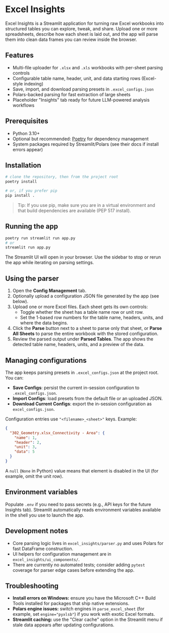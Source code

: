 # Excel Insights

Excel Insights is a Streamlit application for turning raw Excel workbooks into structured tables you can explore, tweak, and share. Upload one or more spreadsheets, describe how each sheet is laid out, and the app will parse them into clean data frames you can review inside the browser.

## Features
- Multi-file uploader for `.xlsx` and `.xls` workbooks with per-sheet parsing controls
- Configurable table name, header, unit, and data starting rows (Excel-style indexing)
- Save, import, and download parsing presets in `.excel_configs.json`
- Polars-backed parsing for fast extraction of large sheets
- Placeholder "Insights" tab ready for future LLM-powered analysis workflows

## Prerequisites
- Python 3.10+
- Optional but recommended: [Poetry](https://python-poetry.org/) for dependency management
- System packages required by Streamlit/Polars (see their docs if install errors appear)

## Installation
```bash
# clone the repository, then from the project root
poetry install

# or, if you prefer pip
pip install .
```
> Tip: If you use pip, make sure you are in a virtual environment and that build dependencies are available (PEP 517 install).

## Running the app
```bash
poetry run streamlit run app.py
# or
streamlit run app.py
```
The Streamlit UI will open in your browser. Use the sidebar to stop or rerun the app while iterating on parsing settings.

## Using the parser
1. Open the **Config Management** tab.
2. Optionally upload a configuration JSON file generated by the app (see below).
3. Upload one or more Excel files. Each sheet gets its own controls:
   - Toggle whether the sheet has a table name row or unit row.
   - Set the 1-based row numbers for the table name, headers, units, and where the data begins.
4. Click the **Parse** button next to a sheet to parse only that sheet, or **Parse All Sheets** to parse the entire workbook with the stored configuration.
5. Review the parsed output under **Parsed Tables**. The app shows the detected table name, headers, units, and a preview of the data.

## Managing configurations
The app keeps parsing presets in `.excel_configs.json` at the project root. You can:
- **Save Configs**: persist the current in-session configuration to `.excel_configs.json`.
- **Import Configs**: load presets from the default file or an uploaded JSON.
- **Download Current Configs**: export the in-session configuration as `excel_configs.json`.

Configuration entries use `"<filename>_<sheet>"` keys. Example:
```json
{
  "302_Geometry.xlsx_Connectivity - Area": {
    "name": 1,
    "header": 2,
    "unit": 3,
    "data": 5
  }
}
```
A `null` (`None` in Python) value means that element is disabled in the UI (for example, omit the unit row).

## Environment variables
Populate `.env` if you need to pass secrets (e.g., API keys for the future Insights tab). Streamlit automatically reads environment variables available in the shell you use to launch the app.

## Development notes
- Core parsing logic lives in `excel_insights/parser.py` and uses Polars for fast DataFrame construction.
- UI helpers for configuration management are in `excel_insights/ui_components/`.
- There are currently no automated tests; consider adding `pytest` coverage for parser edge cases before extending the app.

## Troubleshooting
- **Install errors on Windows:** ensure you have the Microsoft C++ Build Tools installed for packages that ship native extensions.
- **Polars engine issues:** switch engines in `parse_excel_sheet` (for example, set `engine="pyxlsb"`) if you work with exotic Excel formats.
- **Streamlit caching:** use the "Clear cache" option in the Streamlit menu if stale data appears after updating configurations.
